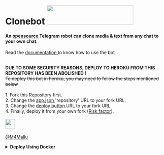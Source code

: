 <h1 align="left">
    <a target="_blank">
        Clonebot
        <img src="http://www.randomnoun.com/wpf/shell32-avi/tshell32_160.gif" width="272" height="60">
    </a>
</h1>

#### An <a href="https://choosealicense.com/licenses/gpl-3.0/"  target="_blank"> opensource </a> Telegram robot can clone media & text from any chat to your own chat.<br>
Read the <a href="https://space4renjith.blogspot.com/2022/05/clonebot-technical-documentation.html" target="_blank"> documentation </a>to know how to use the bot
<br>
<p align="left">
    <br>
        <b>DUE TO SOME SECURITY REASONS, DEPLOY TO HEROKU FROM THIS REPOSITORY HAS BEEN ABOLISHED !</b>
    <br>
        <s>To deploy this bot in heroku, you may need to follow the steps mentioned below</s>
    <br><br>
        1. Fork this Repository first.
    <br>
        2. Change the <a href="https://github.com/m4mallu/clonebot/blob/master/app.json#L7" target="_blank"> app.json </a> 'repository' URL to your fork URL.
    <br>
        3. Change the <a href="https://github.com/m4mallu/clonebot/blob/master/README.md?plain=1#L25" target="_blank"> deploy button </a> URL to your fork URL.
    <br>
        4. Finally, deploy it from your own fork (<a href="https://telegra.ph/Attention-to-clone-bot-users-08-01" target="_blank">Risk factor</a>).
    <br><br>
      <a href="https://heroku.com/deploy?template=https://github.com/armanaria/ariacloner" target="_blank">
        <img height="30px" src="https://img.shields.io/badge/Deploy%20to-Heroku-orange"></a>
    <br><br>
    <a href="https://t.me/rmprojects" target="_blank">@M4Mallu</a>
</p>

<details>
    <summary><b>Deploy Using Docker</b></summary>
1. Deploying on VPS Using Docker

- Start Docker daemon (skip if already running), if installed by snap then use 2nd command:
    
        sudo dockerd
        sudo snap start docker

     Note: If not started or not starting, run the command below then try to start.

        sudo apt install docker.io

- Build Docker image:

        sudo docker build . -t clone-bot

- Run the image:

        sudo docker run clone-bot

- To stop the image:

        sudo docker ps
        sudo docker stop id

- To clear the container:

        sudo docker container prune

- To delete the images:

        sudo docker image prune -a

2. Deploying on VPS Using docker-compose

    **NOTE**: If you want to use port other than 80, change it in docker-compose.yml

```
sudo apt install docker-compose
```
- Build and run Docker image:
```
sudo docker-compose up
```
- After editing files with nano for example (nano start.sh):
```
sudo docker-compose up --build
```
- To stop the image:
```
sudo docker-compose stop
```
- To run the image:
```
sudo docker-compose start
```

</details>










